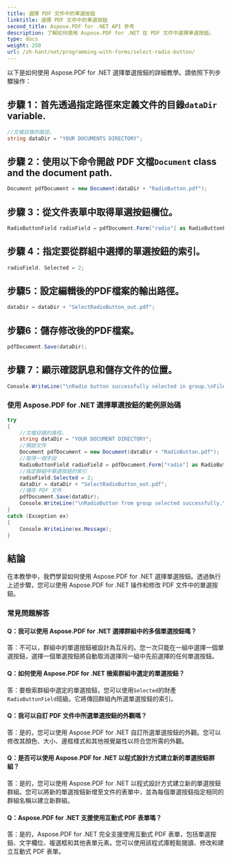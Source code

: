 ```yaml
---
title: 選擇 PDF 文件中的單選按鈕
linktitle: 選擇 PDF 文件中的單選按鈕
second_title: Aspose.PDF for .NET API 參考
description: 了解如何使用 Aspose.PDF for .NET 在 PDF 文件中選擇單選按鈕。
type: docs
weight: 250
url: /zh-hant/net/programming-with-forms/select-radio-button/
---
```

以下是如何使用 Aspose.PDF for .NET 選擇單選按鈕的詳細教學。請依照下列步驟操作：

## 步驟 1：首先透過指定路徑來定義文件的目錄`dataDir` variable.

```csharp
//文檔目錄的路徑。
string dataDir = "YOUR DOCUMENTS DIRECTORY";
```

## 步驟 2：使用以下命令開啟 PDF 文檔`Document` class and the document path.

```csharp
Document pdfDocument = new Document(dataDir + "RadioButton.pdf");
```

## 步驟 3：從文件表單中取得單選按鈕欄位。

```csharp
RadioButtonField radioField = pdfDocument.Form["radio"] as RadioButtonField;
```

## 步驟 4：指定要從群組中選擇的單選按鈕的索引。

```csharp
radioField. Selected = 2;
```

## 步驟5：設定編輯後的PDF檔案的輸出路徑。

```csharp
dataDir = dataDir + "SelectRadioButton_out.pdf";
```

## 步驟6：儲存修改後的PDF檔案。

```csharp
pdfDocument.Save(dataDir);
```

## 步驟 7：顯示確認訊息和儲存文件的位置。

```csharp
Console.WriteLine("\nRadio button successfully selected in group.\nFile saved to location: " + dataDir);
```

### 使用 Aspose.PDF for .NET 選擇單選按鈕的範例原始碼 
```csharp
try
{
	//文檔目錄的路徑。
	string dataDir = "YOUR DOCUMENT DIRECTORY";
	//開啟文件
	Document pdfDocument = new Document(dataDir + "RadioButton.pdf");
	//取得一個字段
	RadioButtonField radioField = pdfDocument.Form["radio"] as RadioButtonField;
	//指定群組中單選按鈕的索引
	radioField.Selected = 2;
	dataDir = dataDir + "SelectRadioButton_out.pdf";
	//儲存 PDF 文件
	pdfDocument.Save(dataDir);
	Console.WriteLine("\nRadioButton from group selected successfully.\nFile saved at " + dataDir);
}
catch (Exception ex)
{
	Console.WriteLine(ex.Message);
}
```

## 結論

在本教學中，我們學習如何使用 Aspose.PDF for .NET 選擇單選按鈕。透過執行上述步驟，您可以使用 Aspose.PDF for .NET 操作和修改 PDF 文件中的單選按鈕。


### 常見問題解答

#### Q：我可以使用 Aspose.PDF for .NET 選擇群組中的多個單選按鈕嗎？

答：不可以，群組中的單選按鈕被設計為互斥的。您一次只能在一組中選擇一個單選按鈕，選擇一個單選按鈕將自動取消選擇同一組中先前選擇的任何單選按鈕。

#### Q：如何使用 Aspose.PDF for .NET 檢索群組中選定的單選按鈕？

答：要檢索群組中選定的單選按鈕，您可以使用`Selected`的財產`RadioButtonField`班級。它將傳回群組內所選單選按鈕的索引。

#### Q：我可以自訂 PDF 文件中所選單選按鈕的外觀嗎？

答：是的，您可以使用 Aspose.PDF for .NET 自訂所選單選按鈕的外觀。您可以修改其顏色、大小、邊框樣式和其他視覺屬性以符合您所需的外觀。

#### Q：是否可以使用 Aspose.PDF for .NET 以程式設計方式建立新的單選按鈕群組？

答：是的，您可以使用 Aspose.PDF for .NET 以程式設計方式建立新的單選按鈕群組。您可以將新的單選按鈕新增至文件的表單中，並為每個單選按鈕指定相同的群組名稱以建立新群組。

#### Q：Aspose.PDF for .NET 支援使用互動式 PDF 表單嗎？

答：是的，Aspose.PDF for .NET 完全支援使用互動式 PDF 表單，包括單選按鈕、文字欄位、複選框和其他表單元素。您可以使用該程式庫輕鬆閱讀、修改和建立互動式 PDF 表單。